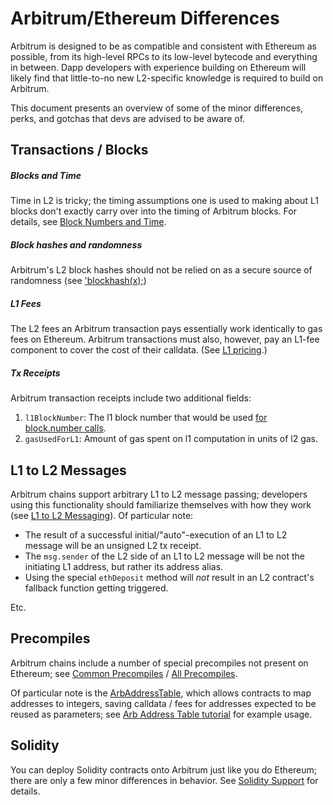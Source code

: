 # Arbitrum/Ethereum Differences

Arbitrum is designed to be as compatible and consistent with Ethereum as possible, from its high-level RPCs to its low-level bytecode and everything in between. Dapp developers with experience building on Ethereum will likely find that little-to-no new L2-specific knowledge is required to build on Arbitrum.

This document presents an overview of some of the minor differences, perks, and gotchas that devs are advised to be aware of.

## Transactions / Blocks

##### Blocks and Time

Time in L2 is tricky; the timing assumptions one is used to making about L1 blocks don't exactly carry over into the timing of Arbitrum blocks. For details, see [Block Numbers and Time](./time.md).

##### Block hashes and randomness

Arbitrum's L2 block hashes should not be relied on as a secure source of randomness (see ['blockhash(x);](./solidity-support.md))

##### L1 Fees

The L2 fees an Arbitrum transaction pays essentially work identically to gas fees on Ethereum. Arbitrum transactions must also, however, pay an L1-fee component to cover the cost of their calldata. (See [L1 pricing](./arbos/l1-pricing.md).)

##### Tx Receipts

Arbitrum transaction receipts include two additional fields:

1. `l1BlockNumber`: The l1 block number that would be used [for block.number calls](time).
1. `gasUsedForL1`: Amount of gas spent on l1 computation in units of l2 gas.

## L1 to L2 Messages

Arbitrum chains support arbitrary L1 to L2 message passing; developers using this functionality should familiarize themselves with how they work (see [L1 to L2 Messaging](./arbos/l1-to-l2-messaging.md)). Of particular note:

- The result of a successful initial/"auto"-execution of an L1 to L2 message will be an unsigned L2 tx receipt.
- The `msg.sender` of the L2 side of an L1 to L2 message will be not the initiating L1 address, but rather its address alias.
- Using the special `ethDeposit` method will _not_ result in an L2 contract's fallback function getting triggered.

Etc.

## Precompiles

Arbitrum chains include a number of special precompiles not present on Ethereum; see [Common Precompiles](./arbos/common-precomiles.md) / [All Precompiles](./arbos/precompiles.md).

Of particular note is the [ArbAddressTable](./arbos/precompiles.md#ArbAddressTable), which allows contracts to map addresses to integers, saving calldata / fees for addresses expected to be reused as parameters; see [Arb Address Table tutorial](https://github.com/OffchainLabs/arbitrum-tutorials/tree/master/packages/address-table) for example usage.

## Solidity

You can deploy Solidity contracts onto Arbitrum just like you do Ethereum; there are only a few minor differences in behavior. See [Solidity Support](./solidity-support.md) for details.
